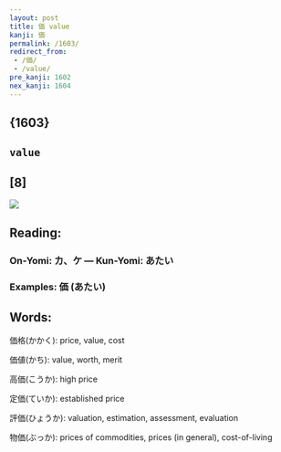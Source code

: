 ```yaml
---
layout: post
title: 価 value
kanji: 価
permalink: /1603/
redirect_from:
 - /価/
 - /value/
pre_kanji: 1602
nex_kanji: 1604
---
```


## {1603}

## `value`

## [8]

<div class="stroke"><img src="E4BEA1.png" /></div>

## Reading:

### On-Yomi: カ、ケ &mdash; Kun-Yomi: あたい

### Examples: 価 (あたい)

## Words:

価格(かかく): price, value, cost

価値(かち): value, worth, merit

高価(こうか): high price

定価(ていか): established price

評価(ひょうか): valuation, estimation, assessment, evaluation

物価(ぶっか): prices of commodities, prices (in general), cost-of-living
